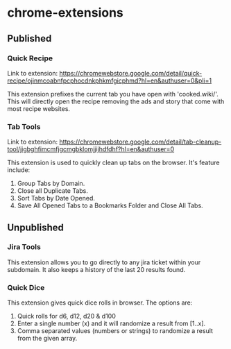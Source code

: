 # chrome-extensions

## Published

### Quick Recipe

Link to extension: https://chromewebstore.google.com/detail/quick-recipe/ojinmcoabnfpcphocdnkphkmfgicphmd?hl=en&authuser=0&pli=1

This extension prefixes the current tab you have open with 'cooked.wiki/'. This will directly open the recipe removing the ads and story that come with most recipe websites.

### Tab Tools

Link to extension: https://chromewebstore.google.com/detail/tab-cleanup-tool/jigbghfimcmfjgcmgbklomjjijhdfdhf?hl=en&authuser=0

This extension is used to quickly clean up tabs on the browser. It's feature include:

1. Group Tabs by Domain.
2. Close all Duplicate Tabs.
3. Sort Tabs by Date Opened.
4. Save All Opened Tabs to a Bookmarks Folder and Close All Tabs.

## Unpublished

### Jira Tools

This extension allows you to go directly to any jira ticket within your subdomain. It also keeps a history of the last 20 results found.

### Quick Dice

This extension gives quick dice rolls in browser. The options are:

1. Quick rolls for d6, d12, d20 & d100
2. Enter a single number (x) and it will randomize a result from [1..x].
3. Comma separated values (numbers or strings) to randomize a result from the given array.
